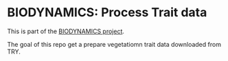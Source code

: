 # BIODYNAMICS: Process Trait data

This is part of the [BIODYNAMICS project](https://ondrejmottl.github.io/projects/BIODYNAMICS/).

The goal of this repo get a prepare vegetatiomn trait data downloaded from TRY.

